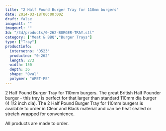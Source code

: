 ```yaml
---
title: "2 Half Pound Burger Tray for 110mm burgers"
date: 2014-03-18T00:00:00Z
draft: false
imagealt: ""
imageurl: ""
3d: "/3d/products/0-262-BURGER-TRAY.stl"
category: ["Meat & BBQ","Burger Trays"]
type: ["Tray"]
productinfo:
  internetno: "D523"
  productno: "0-262"
  length: 273
  width: 150
  depth: 36
  shape: "Oval"
  polymer: "APET-PE"
---
```

2 Half Pound Burger Tray for 110mm burgers. The great British Half Pounder burger - this tray is perfect for that larger than standard 110mm dia burger (4 1/2 inch dia). The 2 Half Pound Burger Tray for 110mm burgers is available to order in Clear and Black material and can be heat sealed or stretch wrapped for convenience.

All products are made to order.